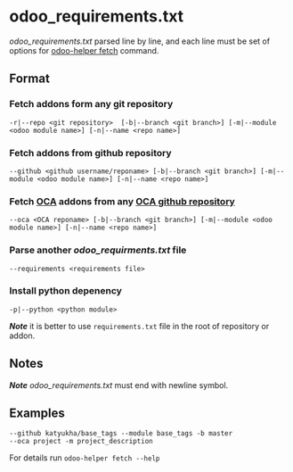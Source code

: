 # odoo\_requirements.txt

*odoo_requirements.txt* parsed line by line, and each line
must be set of options for [odoo-helper fetch](./command-reference.md#odoo-helper-fetch) command.

## Format

### Fetch addons form any git repository

```
-r|--repo <git repository>  [-b|--branch <git branch>] [-m|--module <odoo module name>] [-n|--name <repo name>]
```

### Fetch addons from github repository

```
--github <github username/reponame> [-b|--branch <git branch>] [-m|--module <odoo module name>] [-n|--name <repo name>]
```

### Fetch [OCA](https://odoo-community.org/) addons from any [OCA github repository](https://github.com/OCA)

```
--oca <OCA reponame> [-b|--branch <git branch>] [-m|--module <odoo module name>] [-n|--name <repo name>]
```

### Parse another *odoo_requirments.txt* file

```
--requirements <requirements file>
```

### Install python depenency

```
-p|--python <python module>
```

***Note*** it is better to use `requirements.txt` file in the root of repository or addon.


## Notes

***Note*** *odoo_requirements.txt* must end with newline symbol.

## Examples

```
--github katyukha/base_tags --module base_tags -b master
--oca project -m project_description
```

For details run ```odoo-helper fetch --help```
